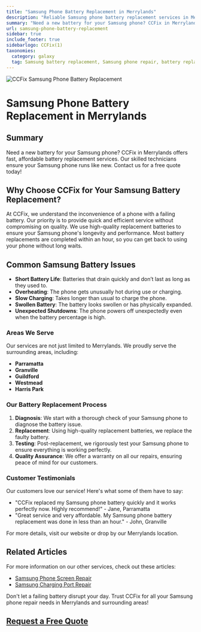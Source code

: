```yaml
---
title: "Samsung Phone Battery Replacement in Merrylands"
description: "Reliable Samsung phone battery replacement services in Merrylands. Get your Samsung device's battery replaced quickly and efficiently by CCFix's expert technicians. Contact us for a free quote today!"
summary: "Need a new battery for your Samsung phone? CCFix in Merrylands offers fast, affordable battery replacement services. Our skilled technicians ensure your Samsung phone runs like new. Contact us for a free quote today!"
url: samsung-phone-battery-replacement
sidebar: true
include_footer: true
sidebarlogo: CCFix(1)
taxonomies:
  category: galaxy
  tag: Samsung battery replacement, Samsung phone repair, battery replacement Merrylands
---
```

![CCFix Samsung Phone Battery Replacement](/images/samsung-phone-battery-replacement.webp "Get your Samsung phone battery replaced at CCFix in Merrylands. High-quality service at affordable prices. Samsung Phone Battery Replacement")

# Samsung Phone Battery Replacement in Merrylands

## Summary
Need a new battery for your Samsung phone? CCFix in Merrylands offers fast, affordable battery replacement services. Our skilled technicians ensure your Samsung phone runs like new. Contact us for a free quote today!

## Why Choose CCFix for Your Samsung Battery Replacement?

At CCFix, we understand the inconvenience of a phone with a failing battery. Our priority is to provide quick and efficient service without compromising on quality. We use high-quality replacement batteries to ensure your Samsung phone's longevity and performance. Most battery replacements are completed within an hour, so you can get back to using your phone without long waits.

## Common Samsung Battery Issues

- **Short Battery Life**: Batteries that drain quickly and don’t last as long as they used to.
- **Overheating**: The phone gets unusually hot during use or charging.
- **Slow Charging**: Takes longer than usual to charge the phone.
- **Swollen Battery**: The battery looks swollen or has physically expanded.
- **Unexpected Shutdowns**: The phone powers off unexpectedly even when the battery percentage is high.

### Areas We Serve

Our services are not just limited to Merrylands. We proudly serve the surrounding areas, including:

- **Parramatta**
- **Granville**
- **Guildford**
- **Westmead**
- **Harris Park**

### Our Battery Replacement Process

1. **Diagnosis**: We start with a thorough check of your Samsung phone to diagnose the battery issue.
2. **Replacement**: Using high-quality replacement batteries, we replace the faulty battery.
3. **Testing**: Post-replacement, we rigorously test your Samsung phone to ensure everything is working perfectly.
4. **Quality Assurance**: We offer a warranty on all our repairs, ensuring peace of mind for our customers.

### Customer Testimonials

Our customers love our service! Here's what some of them have to say:

- "CCFix replaced my Samsung phone battery quickly and it works perfectly now. Highly recommend!" - Jane, Parramatta
- "Great service and very affordable. My Samsung phone battery replacement was done in less than an hour." - John, Granville


For more details, visit our website or drop by our Merrylands location.


## Related Articles

For more information on our other services, check out these articles:

- [Samsung Phone Screen Repair](https://ccfix.com.au/samsung-galaxy-screen-replacement)
- [Samsung Charging Port Repair](https://ccfix.com.au/samsung-galaxy-charging-port-repair/)

Don't let a failing battery disrupt your day. Trust CCFix for all your Samsung phone repair needs in Merrylands and surrounding areas!

## [Request a Free Quote](https://form.jotform.com/241402975332857)
